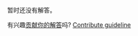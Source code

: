 
暂时还没有解答。

有兴趣[贡献你的解答](https://github.com/BFEdev/BFE.dev-solutions/blob/main/design/design-an-api-progress-bar_zh.md)吗? [Contribute guideline](https://github.com/BFEdev/BFE.dev-solutions#how-to-contribute)
